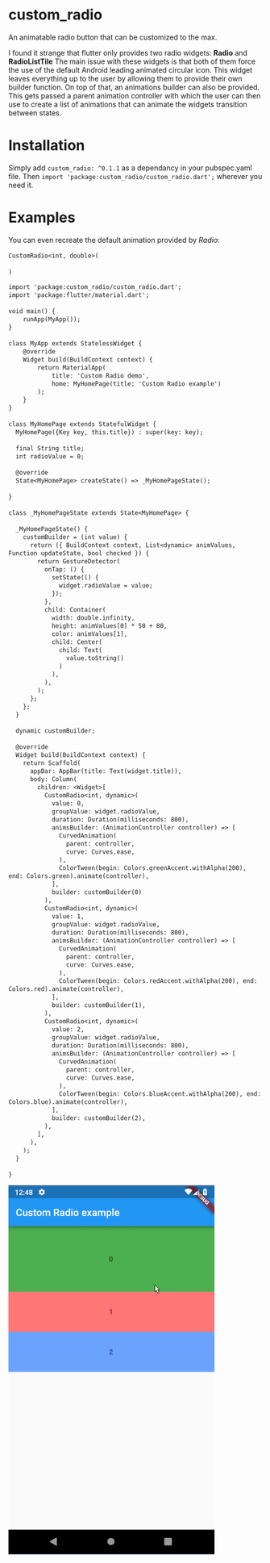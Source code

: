 # custom_radio

An animatable radio button that can be customized to the max.

I found it strange that flutter only provides two radio widgets: __Radio__ and __RadioListTile__
The main issue with these widgets is that both of them force the use of the default Android leading animated circular icon.
This widget leaves everything up to the user by allowing them to provide their own builder function.
On top of that, an animations builder can also be provided. This gets passed a parent animation controller with which the user can then use to create a list of animations that can animate the widgets transition between states.

# Installation
Simply add `custom_radio: ^0.1.1` as a dependancy in your pubspec.yaml file.
Then `import 'package:custom_radio/custom_radio.dart';` wherever you need it.

# Examples
You can even recreate the default animation provided by _Radio_:
```
CustomRadio<int, double>(
    
)
```

```
import 'package:custom_radio/custom_radio.dart';
import 'package:flutter/material.dart';

void main() {
    runApp(MyApp());
}

class MyApp extends StatelessWidget {
    @override
    Widget build(BuildContext context) {
        return MaterialApp(
            title: 'Custom Radio demo',
            home: MyHomePage(title: 'Custom Radio example')
        );
    }
}

class MyHomePage extends StatefulWidget {
  MyHomePage({Key key, this.title}) : super(key: key);

  final String title;
  int radioValue = 0;

  @override
  State<MyHomePage> createState() => _MyHomePageState();

}

class _MyHomePageState extends State<MyHomePage> {

  _MyHomePageState() {
    customBuilder = (int value) {
      return ({ BuildContext context, List<dynamic> animValues, Function updateState, bool checked }) {
        return GestureDetector(
          onTap: () {
            setState(() {
              widget.radioValue = value;
            });
          },
          child: Container(
            width: double.infinity,
            height: animValues[0] * 50 + 80,
            color: animValues[1],
            child: Center(
              child: Text(
                value.toString()
              )
            ),
          ),
        );
      };
    };
  }

  dynamic customBuilder;

  @override
  Widget build(BuildContext context) {
    return Scaffold(
      appBar: AppBar(title: Text(widget.title)),
      body: Column(
        children: <Widget>[
          CustomRadio<int, dynamic>(
            value: 0,
            groupValue: widget.radioValue,
            duration: Duration(milliseconds: 800),
            animsBuilder: (AnimationController controller) => [
              CurvedAnimation(
                parent: controller,
                curve: Curves.ease,
              ),
              ColorTween(begin: Colors.greenAccent.withAlpha(200), end: Colors.green).animate(controller),
            ],
            builder: customBuilder(0)
          ),
          CustomRadio<int, dynamic>(
            value: 1,
            groupValue: widget.radioValue,
            duration: Duration(milliseconds: 800),
            animsBuilder: (AnimationController controller) => [
              CurvedAnimation(
                parent: controller,
                curve: Curves.ease,
              ),
              ColorTween(begin: Colors.redAccent.withAlpha(200), end: Colors.red).animate(controller),
            ],
            builder: customBuilder(1),
          ),
          CustomRadio<int, dynamic>(
            value: 2,
            groupValue: widget.radioValue,
            duration: Duration(milliseconds: 800),
            animsBuilder: (AnimationController controller) => [
              CurvedAnimation(
                parent: controller,
                curve: Curves.ease,
              ),
              ColorTween(begin: Colors.blueAccent.withAlpha(200), end: Colors.blue).animate(controller),
            ],
            builder: customBuilder(2),
          ),
        ],
      ),
    );
  }

}
```
![](example.gif)
